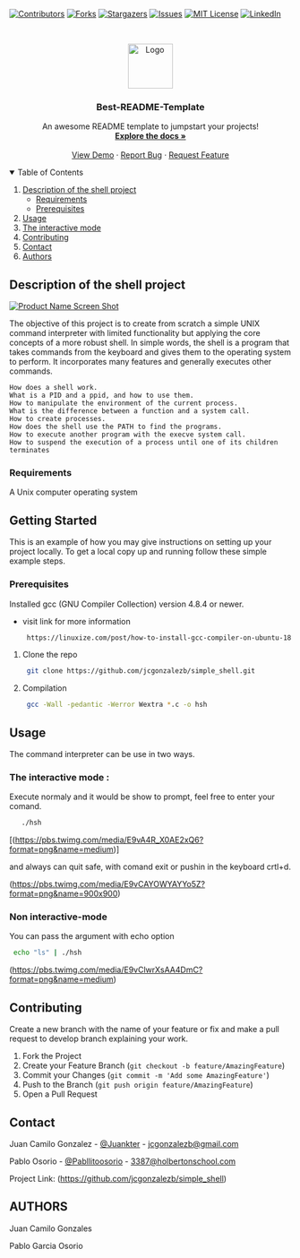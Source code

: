 <!--
*** Thanks for checking out the Best-README-Template. If you have a suggestion
*** that would make this better, please fork the repo and create a pull request
*** or simply open an issue with the tag "enhancement".
*** Thanks again! Now go create something AMAZING! :D
-->



<!-- PROJECT SHIELDS -->
<!--
*** I'm using markdown "reference style" links for readability.
*** Reference links are enclosed in brackets [ ] instead of parentheses ( ).
*** See the bottom of this document for the declaration of the reference variables
*** for contributors-url, forks-url, etc. This is an optional, concise syntax you may use.
*** https://www.markdownguide.org/basic-syntax/#reference-style-links
-->
[![Contributors][contributors-shield]][contributors-url]
[![Forks][forks-shield]][forks-url]
[![Stargazers][stars-shield]][stars-url]
[![Issues][issues-shield]][issues-url]
[![MIT License][license-shield]][license-url]
[![LinkedIn][linkedin-shield]][linkedin-url]



<!-- PROJECT LOGO -->
<br />
<p align="center">
  <a href="https://github.com/othneildrew/Best-README-Template">
    <img src="images/logo.png" alt="Logo" width="80" height="80">
  </a>

  <h3 align="center">Best-README-Template</h3>

  <p align="center">
    An awesome README template to jumpstart your projects!
    <br />
    <a href="https://github.com/othneildrew/Best-README-Template"><strong>Explore the docs »</strong></a>
    <br />
    <br />
    <a href="https://github.com/othneildrew/Best-README-Template">View Demo</a>
    ·
    <a href="https://github.com/othneildrew/Best-README-Template/issues">Report Bug</a>
    ·
    <a href="https://github.com/othneildrew/Best-README-Template/issues">Request Feature</a>
  </p>
</p>



<!-- TABLE OF CONTENTS -->
<details open="open">
  <summary>Table of Contents</summary>
  <ol>
    <li>
      <a href="#about-the-project">Description of the shell project</a>
      <ul>
        <li><a href="#built-with">Requirements</a></li>
      <!-- <ul> -->
        <li><a href="#prerequisites">Prerequisites</a></li>
      </ul>
    </li>
    <li><a href="#usage">Usage</a></li>
    <li><a href="#roadmap">The interactive mode</a></li>
    <li><a href="#contributing">Contributing</a></li>
    <li><a href="#contact">Contact</a></li>
    <li><a href="#acknowledgements">Authors</a></li>
  </ol>
</details>



<!-- ABOUT THE PROJECT -->
## Description of the shell project

[![Product Name Screen Shot][product-screenshot]](https://example.com)

The objective of this project is to create from scratch a simple UNIX command interpreter with limited functionality but applying the core concepts of a more robust shell. In simple words, the shell is a program that takes commands from the keyboard and gives them to the operating system to perform. It incorporates many features and generally executes other commands.

    How does a shell work.
    What is a PID and a ppid, and how to use them.
    How to manipulate the environment of the current process.
    What is the difference between a function and a system call.
    How to create processes.
    How does the shell use the PATH to find the programs.
    How to execute another program with the execve system call.
    How to suspend the execution of a process until one of its children terminates

### Requirements

A Unix computer operating system

<!-- GETTING STARTED -->
## Getting Started

This is an example of how you may give instructions on setting up your project locally.
To get a local copy up and running follow these simple example steps.

### Prerequisites

Installed gcc (GNU Compiler Collection) version 4.8.4 or newer.
* visit link for more information
  ```sh
   https://linuxize.com/post/how-to-install-gcc-compiler-on-ubuntu-18-04
  ```

1. Clone the repo
   ```sh
    git clone https://github.com/jcgonzalezb/simple_shell.git
   ```
2. Compilation
   ```sh
    gcc -Wall -pedantic -Werror Wextra *.c -o hsh
   ```



<!-- USAGE EXAMPLES -->
## Usage

The command interpreter can be use in two ways.

### The interactive mode :

Execute normaly and it would be show to prompt, feel free to enter your comand.

   ```sh
      ./hsh
   ```
  [(https://pbs.twimg.com/media/E9vA4R_X0AE2xQ6?format=png&name=medium)]

and always can quit safe, with comand exit or pushin in the keyboard crtl+d.

(https://pbs.twimg.com/media/E9vCAYOWYAYYo5Z?format=png&name=900x900)

### Non interactive-mode

You can pass the argument with echo option

   ```sh
    echo "ls" | ./hsh
   ```

(https://pbs.twimg.com/media/E9vClwrXsAA4DmC?format=png&name=medium)




<!-- CONTRIBUTING -->
## Contributing

Create a new branch with the name of your feature or fix and make a pull request to develop branch explaining your work.

1. Fork the Project
2. Create your Feature Branch (`git checkout -b feature/AmazingFeature`)
3. Commit your Changes (`git commit -m 'Add some AmazingFeature'`)
4. Push to the Branch (`git push origin feature/AmazingFeature`)
5. Open a Pull Request




<!-- CONTACT -->
## Contact
Juan Camilo Gonzalez - [@Juankter](https://twitter.com/Juankter) - jcgonzalezb@gmail.com

Pablo Osorio - [@Pabllitoosorio](https://twitter.com/Pabllitoosorio) - 3387@holbertonschool.com

Project Link: (https://github.com/jcgonzalezb/simple_shell)



<!-- ACKNOWLEDGEMENTS -->
## AUTHORS

Juan Camilo Gonzales

Pablo Garcia Osorio




<!-- MARKDOWN LINKS & IMAGES -->
<!-- https://www.markdownguide.org/basic-syntax/#reference-style-links -->
[contributors-shield]: https://img.shields.io/github/contributors/othneildrew/Best-README-Template.svg?style=for-the-badge
[contributors-url]: https://github.com/othneildrew/Best-README-Template/graphs/contributors
[forks-shield]: https://img.shields.io/github/forks/othneildrew/Best-README-Template.svg?style=for-the-badge
[forks-url]: https://github.com/othneildrew/Best-README-Template/network/members
[stars-shield]: https://img.shields.io/github/stars/othneildrew/Best-README-Template.svg?style=for-the-badge
[stars-url]: https://github.com/othneildrew/Best-README-Template/stargazers
[issues-shield]: https://img.shields.io/github/issues/othneildrew/Best-README-Template.svg?style=for-the-badge
[issues-url]: https://github.com/othneildrew/Best-README-Template/issues
[license-shield]: https://img.shields.io/github/license/othneildrew/Best-README-Template.svg?style=for-the-badge
[license-url]: https://github.com/othneildrew/Best-README-Template/blob/master/LICENSE.txt
[linkedin-shield]: https://img.shields.io/badge/-LinkedIn-black.svg?style=for-the-badge&logo=linkedin&colorB=555
[linkedin-url]: https://linkedin.com/in/othneildrew
[product-screenshot]: images/screenshot.png

